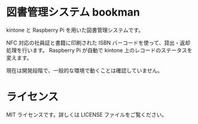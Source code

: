 # 図書管理システム bookman

kintone と Raspberry Pi を用いた図書管理システムです。

NFC 対応の社員証と書籍に印刷された ISBN バーコードを使って、貸出・返却処理を行います。
Raspberry Pi が自動で kintone 上のレコードのステータスを変えます。

現在は開発段階で、一般的な環境で動くことは確認していません。

# ライセンス

MIT ライセンスです。詳しくは LICENSE ファイルをご覧ください。
